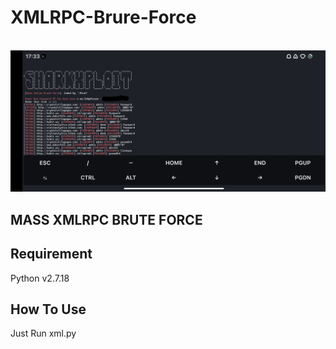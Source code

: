 # XMLRPC-Brure-Force
<br>
<img src="https://raw.githubusercontent.com/InMyMine7/XMLRPC-Brure-Force/main/xml.jpg"

<br>
<H2>MASS XMLRPC BRUTE FORCE</H2>

<H2>Requirement</H2>
Python v2.7.18
<H2>How To Use</H2>
Just Run xml.py
